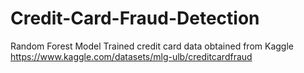 # Credit-Card-Fraud-Detection
Random Forest Model Trained credit card data obtained from Kaggle https://www.kaggle.com/datasets/mlg-ulb/creditcardfraud
